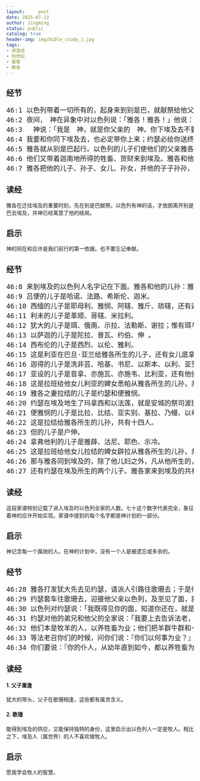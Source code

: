 ```yaml
---
layout:     post
date: 2025-07-13
author: Jingming
status: public
catalog: true
header-img: img/bible_study_1.jpg
tags:
- 读圣经
- 创世纪
- 基督
- 教会
---
```


## 经节
<pre style="font-size: 18px;">
46:1 以色列带着一切所有的，起身来到别是巴，就献祭给他父亲以撒的　神。
46:2 夜间，　神在异象中对以色列说：「雅各！雅各！」他说：「我在这里。」
46:3 　神说：「我是　神，就是你父亲的　神。你下埃及去不要害怕，因为我必使你在那里成为大族。
46:4 我要和你同下埃及去，也必定带你上来；约瑟必给你送终。」
46:5 雅各就从别是巴起行。以色列的儿子们使他们的父亲雅各和他们的妻子、儿女都坐在法老为雅各送来的车上。
46:6 他们又带着迦南地所得的牲畜、货财来到埃及。雅各和他的一切子孙都一同来了。
46:7 雅各把他的儿子、孙子、女儿、孙女，并他的子子孙孙，一同带到埃及。
</pre>

## 读经

雅各在迁往埃及的重要时刻，先在别是巴献祭。以色列有神的话，才放胆离开别是巴去埃及，并神已经寓意了他的结局。

## 启示

神的同在和应许是我们前行的第一依据。也不要忘记奉献。

## 经节
<pre style="font-size: 18px;">
46:8 来到埃及的以色列人名字记在下面。雅各和他的儿孙：雅各的长子是吕便。
46:9 吕便的儿子是哈诺、法路、希斯伦、迦米。
46:10 西缅的儿子是耶母利、雅悯、阿辖、雅斤、琐辖，还有迦南女子所生的扫罗。
46:11 利未的儿子是革顺、哥辖、米拉利。
46:12 犹大的儿子是珥、俄南、示拉、法勒斯、谢拉；惟有珥与俄南死在迦南地。法勒斯的儿子是希斯 、哈母勒。
46:13 以萨迦的儿子是陀拉、普瓦、约伯、伸 。
46:14 西布伦的儿子是西烈、以伦、雅利。
46:15 这是利亚在巴旦·亚兰给雅各所生的儿子，还有女儿底拿。儿孙共有三十三人。
46:16 迦得的儿子是洗非芸、哈基、书尼、以斯本、以利、亚罗底、亚列利。
46:17 亚设的儿子是音拿、亦施瓦、亦施韦、比利亚，还有他们的妹子西拉。比利亚的儿子是希别、玛结。
46:18 这是拉班给他女儿利亚的婢女悉帕从雅各所生的儿孙，共有十六人。
46:19 雅各之妻拉结的儿子是约瑟和便雅悯。
46:20 约瑟在埃及地生了玛拿西和以法莲，就是安城的祭司波提非拉的女儿亚西纳给约瑟生的。
46:21 便雅悯的儿子是比拉、比结、亚实别、基拉、乃幔、以希、罗实、母平、户平、亚勒。
46:22 这是拉结给雅各所生的儿孙，共有十四人。
46:23 但的儿子是户伸。
46:24 拿弗他利的儿子是雅薛、沽尼、耶色、示冷。
46:25 这是拉班给他女儿拉结的婢女辟拉从雅各所生的儿孙，共有七人。
46:26 那与雅各同到埃及的，除了他儿妇之外，凡从他所生的，共有六十六人。
46:27 还有约瑟在埃及所生的两个儿子。雅各家来到埃及的共有七十人。
</pre>

## 读经

这段家谱特别记载了进入埃及时以色列全家的人数。七十这个数字代表完全，象征着神的应许开始实现。家谱中提到的每个名字都是神计划的一部分。

## 启示

神记念每一个属祂的人。在神的计划中，没有一个人是被遗忘或多余的。

## 经节
<pre style="font-size: 18px;">
46:28 雅各打发犹大先去见约瑟，请派人引路往歌珊去；于是他们来到歌珊地。
46:29 约瑟套车往歌珊去，迎接他父亲以色列，及至见了面，就伏在父亲的颈项上，哭了许久。
46:30 以色列对约瑟说：「我既得见你的面，知道你还在，就是死我也甘心。」
46:31 约瑟对他的弟兄和他父的全家说：「我要上去告诉法老，对他说：『我的弟兄和我父的全家从前在迦南地，现今都到我这里来了。
46:32 他们本是牧羊的人，以养牲畜为业；他们把羊群牛群和一切所有的都带来了。』
46:33 等法老召你们的时候，问你们说：『你们以何事为业？』
46:34 你们要说：『你的仆人，从幼年直到如今，都以养牲畜为业，连我们的祖宗也都以此为业。』这样，你们可以住在歌珊地，因为凡牧羊的都被埃及人所厌恶。」
</pre>

## 读经

#### 1. 父子重逢

犹大的带头，父子在歌珊相逢，这些都有属灵含义。

#### 2. 歌珊

能得到埃及的供应，又能保持独特的身份，这里启示出以色列人一定是牧人。相比之下，埃及人（属世界）的人不喜欢做牧人。

## 启示

愿我学会牧人的智慧。
